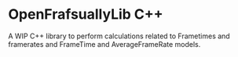 # OpenFrafsuallyLib C++
A WIP C++ library to perform calculations related to Frametimes and framerates and FrameTime and AverageFrameRate models.
